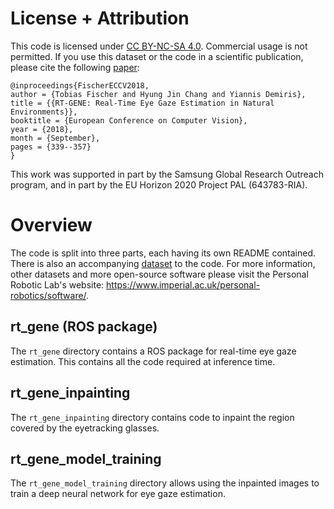 # License + Attribution
This code is licensed under [CC BY-NC-SA 4.0](https://creativecommons.org/licenses/by-nc-sa/4.0/). Commercial usage is not permitted. If you use this dataset or the code in a scientific publication, please cite the following [paper](http://openaccess.thecvf.com/content_ECCV_2018/html/Tobias_Fischer_RT-GENE_Real-Time_Eye_ECCV_2018_paper.html):

```
@inproceedings{FischerECCV2018,
author = {Tobias Fischer and Hyung Jin Chang and Yiannis Demiris},
title = {{RT-GENE: Real-Time Eye Gaze Estimation in Natural Environments}},
booktitle = {European Conference on Computer Vision},
year = {2018},
month = {September},
pages = {339--357}
}
```

This work was supported in part by the Samsung Global Research Outreach program, and in part by the EU Horizon 2020 Project PAL (643783-RIA).

# Overview
The code is split into three parts, each having its own README contained. There is also an accompanying [dataset](https://goo.gl/tfUaDm) to the code. For more information, other datasets and more open-source software please visit the Personal Robotic Lab's website: <https://www.imperial.ac.uk/personal-robotics/software/>.

## rt_gene (ROS package)
The `rt_gene` directory contains a ROS package for real-time eye gaze estimation. This contains all the code required at inference time.

## rt_gene_inpainting
The `rt_gene_inpainting` directory contains code to inpaint the region covered by the eyetracking glasses.

## rt_gene_model_training
The `rt_gene_model_training` directory allows using the inpainted images to train a deep neural network for eye gaze estimation.

